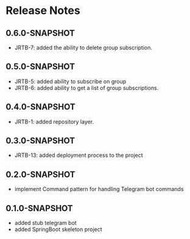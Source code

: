 # Release Notes

## 0.6.0-SNAPSHOT

*   JRTB-7: added the ability to delete group subscription.

## 0.5.0-SNAPSHOT

* JRTB-5: added ability to subscribe on group
* JRTB-6: added ability to get a list of group subscriptions.

## 0.4.0-SNAPSHOT

*   JRTB-1: added repository layer.

## 0.3.0-SNAPSHOT

* JRTB-13: added deployment process to the project

## 0.2.0-SNAPSHOT

* implement Command pattern for handling Telegram bot commands

## 0.1.0-SNAPSHOT

* added stub telegram bot
* added SpringBoot skeleton project